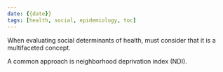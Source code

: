 ```yaml
---
date: {{date}}
tags: [health, social, epidemiology, toc]
---
```


When evaluating social determinants of health, must consider that it is a multifaceted concept. 

A common approach is neighborhood deprivation index (NDI). 